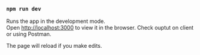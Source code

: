 ### `npm run dev`

Runs the app in the development mode.<br />
Open [http://localhost:3000](http://localhost:3000) to view it in the browser.
Check ouptut on client or using Postman.

The page will reload if you make edits.<br />
